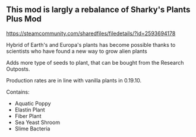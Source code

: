 ## This mod is largly a rebalance of Sharky's Plants Plus Mod
https://steamcommunity.com/sharedfiles/filedetails/?id=2593694178

Hybrid of Earth's and Europa's plants has become possible thanks to scientists who have found a new way to grow alien plants

Adds more type of seeds to plant, that can be bought from the Research Outposts.

Production rates are in line with vanilla plants in 0.19.10.

Contains:
- Aquatic Poppy
- Elastin Plant
- Fiber Plant
- Sea Yeast Shroom
- Slime Bacteria